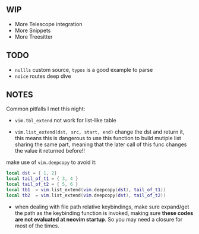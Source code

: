 ## WIP

- More Telescope integration
- More Snippets
- More Treesitter

## TODO

- `nullls` custom source, `typos` is a good example to parse
- `noice` routes deep dive

## NOTES

Common pitfalls I met this night:

- `vim.tbl_extend` not work for list-like table

- `vim.list_extend(dst, src, start, end)` change the dst and return it, this means
this is dangerous to use this function to build mutiple list sharing the same part, meaning that the later call of this func changes the value it returned before!!

make use of `vim.deepcopy` to avoid it:

```lua
local dst = { 1, 2}
local tail_of_t1 = { 3, 4 }
local tail_of_t2 = { 5, 6 }
local tb1  = vim.list_extend(vim.deepcopy(dst), tail_of_t1))
local tb2  = vim.list_extend(vim.deepcopy(dst), tail_of_t2))
```

- when dealing with file path relative keybindings, make sure expand/get the path as the keybinding function is invoked, making sure **these codes are not evaluated at neovim startup**. So you may need a closure for most of the times.
